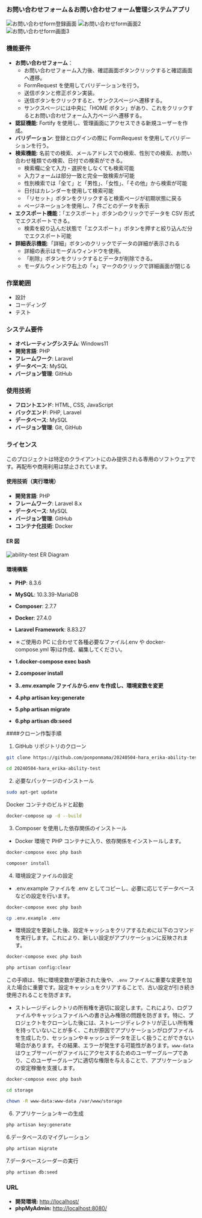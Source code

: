 ### お問い合わせフォーム＆お問い合わせフォーム管理システムアプリ

![お問い合わせform登録画面](register.png)
![お問い合わせform画面2](login.png)
![お問い合わせform画面3](modal.png)

### 機能要件

- **お問い合わせフォーム**：
  - お問い合わせフォーム入力後、確認画面ボタンクリックすると確認画面へ遷移。
  - FormRequest を使用してバリデーションを行う。
  - 送信ボタンと修正ボタン実装。
  - 送信ボタンをクリックすると、サンクスページへ遷移する。
  - サンクスページには中央に「HOME ボタン」があり、これをクリックするとお問い合わせフォーム入力ページへ遷移する。
- **認証機能**: Fortify を使用し、管理画面にアクセスできる新規ユーザーを作成。
- **バリデーション**: 登録とログインの際に FormRequest を使用してバリデーションを行う。
- **検索機能**: 名前での検索、メールアドレスでの検索、性別での検索、お問い合わせ種類での検索、日付での検索ができる。
  - 検索欄に全て入力・選択をしなくても検索可能
  - 入力フォームは部分一致と完全一致検索が可能
  - 性別検索では「全て」と「男性」、「女性」、「その他」から検索が可能
  - 日付はカレンダーを使用して検索可能
  - 「リセット」ボタンをクリックすると検索ページが初期状態に戻る
  - ページネーションを使用し、7 件ごとのデータを表示
- **エクスポート機能**：「エクスポート」ボタンのクリックでデータを CSV 形式でエクスポートできる。
  - 検索を絞り込んだ状態で「エクスポート」ボタンを押すと絞り込んだ分でエクスポート可能
- **詳細表示機能**:「詳細」ボタンのクリックでデータの詳細が表示される
  - 詳細の表示はモーダルウィンドウを使用。
  - 「削除」ボタンをクリックするとデータが削除できる。
  - モーダルウィンドウ右上の「×」マークのクリックで詳細画面が閉じる

### 作業範囲

- 設計
- コーディング
- テスト

### システム要件

- **オペレーティングシステム**: Windows11
- **開発言語**: PHP
- **フレームワーク**: Laravel
- **データベース**: MySQL
- **バージョン管理**: GitHub

### 使用技術

- **フロントエンド**: HTML, CSS, JavaScript
- **バックエンド**: PHP, Laravel
- **データベース**: MySQL
- **バージョン管理**: Git, GitHub

### ライセンス

このプロジェクトは特定のクライアントにのみ提供される専用のソフトウェアです。再配布や商用利用は禁止されています。

#### 使用技術（実行環境）

- **開発言語**: PHP
- **フレームワーク**: Laravel 8.x
- **データベース**: MySQL
- **バージョン管理**: GitHub
- **コンテナ化技術**: Docker

#### ER 図

![ability-test ER Diagram](ability-test.drawio.png)

#### 環境構築

- **PHP**: 8.3.6
- **MySQL**: 10.3.39-MariaDB
- **Composer**: 2.7.7
- **Docker**: 27.4.0
- **Laravel Framework**: 8.83.27

- ＊ご使用の PC に合わせて各種必要なファイル(.env や docker-compose.yml 等)は作成、編集してください。

- **1.docker-compose exec bash**
- **2.composer install**
- **3..env.example ファイルから.env を作成し、環境変数を変更**
- **4.php artisan key:generate**
- **5.php artisan migrate**
- **6.php artisan db:seed**

####クローン作製手順

1. GitHub リポジトリのクローン

```bash
git clone https://github.com/ponponmama/20240504-hara_erika-ability-test.git
```

```bash
cd 20240504-hara_erika-ability-test
```

2. 必要なパッケージのインストール

```bash
sudo apt-get update
```

Docker コンテナのビルドと起動

```bash
docker-compose up -d --build
```

3. Composer を使用した依存関係のインストール

- Docker 環境で PHP コンテナに入り、依存関係をインストールします。

```bash
docker-compose exec php bash
```

```bash
composer install
```

4. 環境設定ファイルの設定

- .env.example ファイルを .env としてコピーし、必要に応じてデータベースなどの設定を行います。

```bash
docker-compose exec php bash
```

```bash
cp .env.example .env
```

- 環境設定を更新した後、設定キャッシュをクリアするために以下のコマンドを実行します。これにより、新しい設定がアプリケーションに反映されます。

```bash
docker-compose exec php bash
```

```bash
php artisan config:clear
```

この手順は、特に環境変数が更新された後や、`.env` ファイルに重要な変更を加えた場合に重要です。設定キャッシュをクリアすることで、古い設定が引き続き使用されることを防ぎます。

- ストレージディレクトリの所有権を適切に設定します。これにより、ログファイルやキャッシュファイルへの書き込み権限の問題を防ぎます。特に、プロジェクトをクローンした後には、ストレージディレクトリが正しい所有権を持っていないことが多く、これが原因でアプリケーションがログファイルを生成したり、セッションやキャッシュデータを正しく扱うことができない場合があります。その結果、エラーが発生する可能性があります。`www-data` はウェブサーバーがファイルにアクセスするためのユーザーグループであり、このユーザーグループに適切な権限を与えることで、アプリケーションの安定稼働を支援します。

```bash
docker-compose exec php bash
```

```bash
cd storage
```

```bash
chown -R www-data:www-data /var/www/storage
```

6. アプリケーションキーの生成

```bash
php artisan key:generate
```

6.データベースのマイグレーション

```bash
php artisan migrate
```

7.データベースシーダーの実行

```bash
php artisan db:seed
```

### URL

- **開発環境:** [http://localhost/](http://localhost/)
- **phpMyAdmin:** [http://localhost:8080/](http://localhost:8080/)
